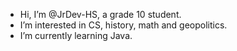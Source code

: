 -  Hi, I’m @JrDev-HS, a grade 10 student.
-  I’m interested in CS, history, math and geopolitics.
-  I’m currently learning Java.

<!---
JrDev-HS/JrDev-HS is a ✨ special ✨ repository because its `README.md` (this file) appears on your GitHub profile.
You can click the Preview link to take a look at your changes.
--->
